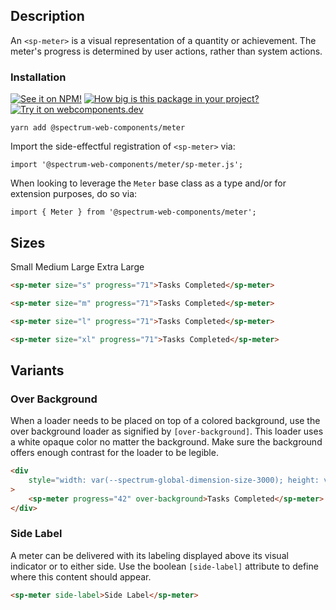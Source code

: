 ## Description

An `<sp-meter>` is a visual representation of a quantity or achievement. The meter's progress is determined by user actions, rather than system actions.

### Installation

[![See it on NPM!](https://img.shields.io/npm/v/@spectrum-web-components/meter?style=for-the-badge)](https://www.npmjs.com/package/@spectrum-web-components/meter)
[![How big is this package in your project?](https://img.shields.io/bundlephobia/minzip/@spectrum-web-components/meter?style=for-the-badge)](https://bundlephobia.com/result?p=@spectrum-web-components/meter)
[![Try it on webcomponents.dev](https://img.shields.io/badge/Try%20it%20on-webcomponents.dev-green?style=for-the-badge)](https://webcomponents.dev/edit/collection/fO75441E1Q5ZlI0e9pgq/NqxNiDV1LXR9zxzocoRh/src/index.ts)

```
yarn add @spectrum-web-components/meter
```

Import the side-effectful registration of `<sp-meter>` via:

```
import '@spectrum-web-components/meter/sp-meter.js';
```

When looking to leverage the `Meter` base class as a type and/or for extension purposes, do so via:

```
import { Meter } from '@spectrum-web-components/meter';
```

## Sizes

<sp-tabs selected="m" auto>
    <sp-tab value="s">Small</sp-tab>
    <sp-tab value="m">Medium</sp-tab>
    <sp-tab value="l">Large</sp-tab>
    <sp-tab value="xl">Extra Large</sp-tab>

<sp-tab-panel value="s">

```html
<sp-meter size="s" progress="71">Tasks Completed</sp-meter>
```

</sp-tab-panel>

<sp-tab-panel value="m">

```html
<sp-meter size="m" progress="71">Tasks Completed</sp-meter>
```

</sp-tab-panel>

<sp-tab-panel value="l">

```html
<sp-meter size="l" progress="71">Tasks Completed</sp-meter>
```

</sp-tab-panel>

<sp-tab-panel value="xl">

```html
<sp-meter size="xl" progress="71">Tasks Completed</sp-meter>
```

</sp-tab-panel>
</sp-tabs>

## Variants

### Over Background

When a loader needs to be placed on top of a colored background, use the over background loader as signified by `[over-background]`. This loader uses a white opaque color no matter the background. Make sure the background offers enough contrast for the loader to be legible.

```html
<div
    style="width: var(--spectrum-global-dimension-size-3000); height: var(--spectrum-global-dimension-size-2000); display: flex; flex-direction: column; align-items: center; justify-content: space-around; background-color: var(--spectrum-alias-background-color-modal-overlay);"
>
    <sp-meter progress="42" over-background>Tasks Completed</sp-meter>
</div>
```

### Side Label

A meter can be delivered with its labeling displayed above its visual indicator or to either side. Use the boolean `[side-label]` attribute to define where this content should appear.

```html
<sp-meter side-label>Side Label</sp-meter>
```
